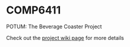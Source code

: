 COMP6411
=====

POTUM: The Beverage Coaster Project

Check out the [project wiki page](https://github.com/er1/c6411/wiki) for more details
